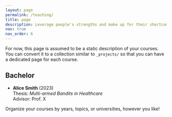 ```yaml
---
layout: page
permalink: /teaching/
title: page
description: Leverage people's strengths and make up for their shortcomings
nav: true
nav_order: 6
---
```


For now, this page is assumed to be a static description of your courses. You can convert it to a collection similar to `_projects/` so that you can have a dedicated page for each course.


## Bachelor
- **Alice Smith** (2023)  
  Thesis: *Multi-armed Bandits in Healthcare*  
  Advisor: Prof. X



Organize your courses by years, topics, or universities, however you like!
